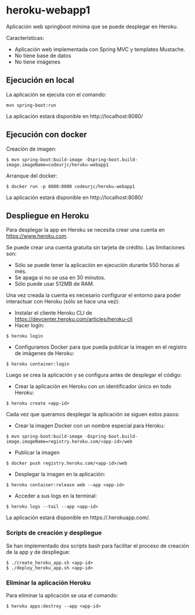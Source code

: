 # heroku-webapp1

Aplicación web springboot mínima que se puede desplegar en Heroku.

Características:
* Aplicación web implementada con Spring MVC y templates Mustache.
* No tiene base de datos
* No tiene imágenes

## Ejecución en local

La aplicación se ejecuta con el comando:

```
mvn spring-boot:run
```

La aplicación estará disponible en http://localhost:8080/

## Ejecución con docker

Creación de imagen:

```
$ mvn spring-boot:build-image -Dspring-boot.build-image.imageName=codeurjc/heroku-webapp1
```

Arranque del docker:

```
$ docker run -p 8080:8080 codeurjc/heroku-webapp1
```

La aplicación estará disponible en http://localhost:8080/

## Despliegue en Heroku

Para desplegar la app en Heroku se necesita crear una cuenta en https://www.heroku.com.

Se puede crear una cuenta gratuita sin tarjeta de crédito. Las limitaciones son:
* Sólo se puede tener la aplicación en ejecución durante 550 horas al més.
* Se apaga si no se usa en 30 minutos.
* Sólo puede usar 512MB de RAM.

Una vez creada la cuenta es necesario configurar el entorno para poder interactuar con Heroku (sólo se hace una vez):

* Instalar el cliente Heroku CLI de https://devcenter.heroku.com/articles/heroku-cli
* Hacer login:

```
$ heroku login
```
* Configuramos Docker para que pueda publicar la imagen en el registro de imágenes de Heroku:

```
$ heroku container:login
```

Luego se crea la aplicación y se configura antes de desplegar el código:

* Crear la aplicación en Heroku con un identificador único en todo Heroku:

```
$ heroku create <app-id>
```

Cada vez que queramos desplegar la aplicación se siguen estos pasos:

* Crear la imagen Docker con un nombre especial para Heroku:

```
$ mvn spring-boot:build-image -Dspring-boot.build-image.imageName=registry.heroku.com/<app-id>/web
```

* Publicar la imagen

```
$ docker push registry.heroku.com/<app-id>/web
```

* Desplegar la imagen en la aplicación:

```
$ heroku container:release web --app <app-id>
```

* Acceder a sus logs en la terminal:

```
$ heroku logs --tail --app <app-id>
```

La aplicación estará disponible en https://<app-id>.herokuapp.com/.

### Scripts de creación y despliegue

Se han implementado dos scripts bash para facilitar el proceso de creación de la app y de despliegue:

```
$ ./create_heroku_app.sh <app-id>
$ ./deploy_heroku_app.sh <app-id>
```

### Eliminar la aplicación Heroku

Para eliminar la aplicación se usa el comando:

```
$ heroku apps:destroy --app <app-id>
```
